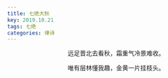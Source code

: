 ```yaml
---
title: 七绝大秋
key: 2019.10.21
tags: 七绝
categories: 律诗
---
```


<p align="center">远足晋北去看秋，霜重气冷景难收。
</p>
<p align="center">唯有层林懂我趣，金黄一片挂枝头。
</p>
<p align="center"></br>
</p>
